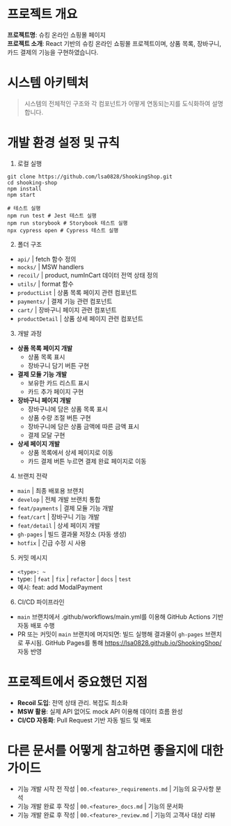 # 프로젝트 개요
**프로젝트명**: 슈킹 온라인 쇼핑몰 페이지<br>
**프로젝트 소개**: React 기반의 슈킹 온라인 쇼핑몰 프로젝트이며, 상품 목록, 장바구니, 카드 결제의 기능을 구현하였습니다. 

# 시스템 아키텍처
> 시스템의 전체적인 구조와 각 컴포넌트가 어떻게 연동되는지를 도식화하여 설명합니다.

# 개발 환경 설정 및 규칙
1. 로컬 실행<br>
```
git clone https://github.com/lsa0828/ShookingShop.git
cd shooking-shop
npm install
npm start

# 테스트 실행
npm run test # Jest 테스트 실행
npm run storybook # Storybook 테스트 실행
npx cypress open # Cypress 테스트 실행
```

2. 폴더 구조
- `api/` | fetch 함수 정의
- `mocks/` | MSW handlers
- `recoil/` | product, numInCart 데이터 전역 상태 정의
- `utils/` | format 함수
- `productList` | 상품 목록 페이지 관련 컴포넌트
- `payments/` | 결제 기능 관련 컴포넌트
- `cart/` | 장바구니 페이지 관련 컴포넌트
- `productDetail` | 상품 상세 페이지 관련 컴포넌트

3. 개발 과정
- **상품 목록 페이지 개발**
  - 상품 목록 표시
  - 장바구니 담기 버튼 구현
- **결제 모듈 기능 개발**
  - 보유한 카드 리스트 표시
  - 카드 추가 페이지 구현
- **장바구니 페이지 개발**
  - 장바구니에 담은 상품 목록 표시
  - 상품 수량 조절 버튼 구현
  - 장바구니에 담은 상품 금액에 따른 금액 표시
  - 결제 모달 구현
- **상세 페이지 개발**
  - 상품 목록에서 상세 페이지로 이동
  - 카드 결제 버튼 누르면 결제 완료 페이지로 이동

4. 브랜치 전략<br>
- `main` | 최종 배포용 브랜치
- `develop` | 전체 개발 브랜치 통합
- `feat/payments` | 결제 모듈 기능 개발
- `feat/cart` | 장바구니 기능 개발
- `feat/detail` | 상세 페이지 개발
- `gh-pages` | 빌드 결과물 저장소 (자동 생성)
- `hotfix` | 긴급 수정 시 사용

5. 커밋 메시지<br>
- `<type>: ~`
- type: | `feat` | `fix` | `refactor` | `docs` | `test`
- 예시: feat: add ModalPayment

6. CI/CD 파이프라인
- `main` 브랜치에서 .github/workflows/main.yml를 이용해 GitHub Actions 기반 자동 배포 수행
- PR 또는 커밋이 `main` 브랜치에 머지되면: 빌드 실행해 결과물이 `gh-pages` 브랜치로 푸시됨. GitHub Pages를 통해 https://lsa0828.github.io/ShookingShop/ 자동 반영

# 프로젝트에서 중요했던 지점
- **Recoil 도입**: 전역 상태 관리. 복잡도 최소화
- **MSW 활용**: 실제 API 없어도 mock API 이용해 데이터 흐름 완성
- **CI/CD 자동화**: Pull Request 기반 자동 빌드 및 배포

# 다른 문서를 어떻게 참고하면 좋을지에 대한 가이드
- 기능 개발 시작 전 작성 | `00.<feature>_requirements.md` | 기능의 요구사항 분석
- 기능 개발 완료 후 작성 | `00.<feature>_docs.md` | 기능의 문서화
- 기능 개발 완료 후 작성 | `00.<feature>_review.md` | 기능의 고객사 대상 리뷰

